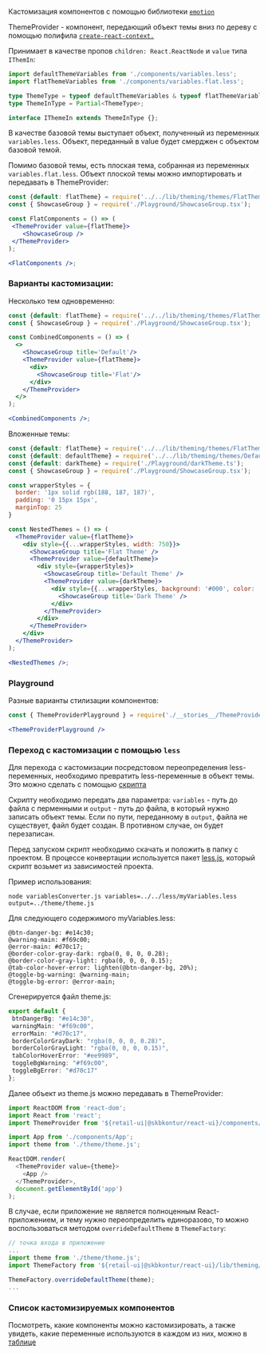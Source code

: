 Кастомизация компонентов с помощью библиотеки [`emotion`](https://github.com/emotion-js/emotion)

ThemeProvider - компонент, передающий объект темы вниз по дереву с помощью полифила [`create-react-context.`](https://github.com/jamiebuilds/create-react-context)

Принимает в качестве пропов `children: React.ReactNode` и `value` типа `IThemIn`:

```typescript
import defaultThemeVariables from './components/variables.less';
import flatThemeVariables from './components/variables.flat.less';

type ThemeType = typeof defaultThemeVariables & typeof flatThemeVariables;
type ThemeInType = Partial<ThemeType>;

interface IThemeIn extends ThemeInType {};
```
В качестве базовой темы выступает объект, полученный из переменных `variables.less`. Объект, переданный в value будет смерджен с объектом базовой темой.

Помимо базовой темы, есть плоская тема, собранная из переменных `variables.flat.less`.
Объект плоской темы можно импортировать и передавать в ThemeProvider:

```jsx
const {default: flatTheme} = require('../../lib/theming/themes/FlatTheme.ts');
const { ShowcaseGroup } = require('./Playground/ShowcaseGroup.tsx');

const FlatComponents = () => (
 <ThemeProvider value={flatTheme}>
    <ShowcaseGroup />
 </ThemeProvider>
);

<FlatComponents />;

```

### Варианты кастомизации:

Несколько тем одновременно:
<br/>
```jsx
const {default: flatTheme} = require('../../lib/theming/themes/FlatTheme.ts');
const { ShowcaseGroup } = require('./Playground/ShowcaseGroup.tsx');

const CombinedComponents = () => (
  <>
    <ShowcaseGroup title='Default'/>
    <ThemeProvider value={flatTheme}>
      <div>
        <ShowcaseGroup title='Flat'/>        
      </div>
    </ThemeProvider>
  </>
);

<CombinedComponents />;

```

Вложенные темы:
<br/>
```jsx
const {default: flatTheme} = require('../../lib/theming/themes/FlatTheme.js');
const {default: defaultTheme} = require('../../lib/theming/themes/DefaultTheme.js');
const {default: darkTheme} = require('./Playground/darkTheme.ts');
const { ShowcaseGroup } = require('./Playground/ShowcaseGroup.tsx');

const wrapperStyles = {
  border: '1px solid rgb(188, 187, 187)',
  padding: '0 15px 15px',
  marginTop: 25
}

const NestedThemes = () => (
  <ThemeProvider value={flatTheme}>
    <div style={{...wrapperStyles, width: 750}}>
      <ShowcaseGroup title='Flat Theme' />
      <ThemeProvider value={defaultTheme}>
        <div style={wrapperStyles}>
          <ShowcaseGroup title='Default Theme' />
          <ThemeProvider value={darkTheme}>
            <div style={{...wrapperStyles, background: '#000', color: '#fff'}}>
              <ShowcaseGroup title='Dark Theme' />
            </div>
          </ThemeProvider>
        </div>
      </ThemeProvider>
    </div>
  </ThemeProvider>
);

<NestedThemes />;

```

### Playground
Разные варианты стилизации компонентов:

```jsx
const { ThemeProviderPlayground } = require('./__stories__/ThemeProvider.stories.tsx');

<ThemeProviderPlayground />
```

### Переход с кастомизации с помощью `less`
Для перехода с кастомизации посредстовом переопределения less-переменных, необходимо превратить less-переменные в объект темы.
Это можно сделать с помощью <a target="_blank" href="#">скрипта</a>

Скрипту необходимо передать два параметра: `variables` - путь до файла с перменными и `output` - путь до файла, в который нужно записать объект темы. Если по пути, переданному в `output`, файла не существует, файл будет создан. В противном случае, он будет перезаписан.

Перед запуском скрипт необходимо скачать и положить в папку с проектом. В процессе конвертации используется пакет [less.js](https://www.npmjs.com/package/less), который скрипт возьмет из зависимостей проекта.

Пример использования:
```shell
node variablesConverter.js variables=../../less/myVariables.less output=../theme/theme.js
```
Для следующего содержимого myVariables.less:
```less
@btn-danger-bg: #e14c30;
@warning-main: #f69c00;
@error-main: #d70c17;
@border-color-gray-dark: rgba(0, 0, 0, 0.28);
@border-color-gray-light: rgba(0, 0, 0, 0.15);
@tab-color-hover-error: lighten(@btn-danger-bg, 20%);
@toggle-bg-warning: @warning-main;
@toggle-bg-error: @error-main;
```
Сгенерируется файл theme.js:
```typescript
export default {
 btnDangerBg: "#e14c30",
 warningMain: "#f69c00",
 errorMain: "#d70c17",
 borderColorGrayDark: "rgba(0, 0, 0, 0.28)",
 borderColorGrayLight: "rgba(0, 0, 0, 0.15)",
 tabColorHoverError: "#ee9989",
 toggleBgWarning: "#f69c00",
 toggleBgError: "#d70c17" 
}; 
```

Далее объект из theme.js можно передавать в ThemeProvider:
```typescript
import ReactDOM from 'react-dom';
import React from 'react';
import ThemeProvider from '${retail-ui|@skbkontur/react-ui}/components/ThemeProvider'

import App from './components/App';
import theme from './theme/theme.js';

ReactDOM.render(
  <ThemeProvider value={theme}>
    <App />
  </ThemeProvider>,
  document.getElementById('app')
);
```

В случае, если приложение не является полноценным React-приложением, и тему нужно переопределить единоразово, то можно воспользоваться методом `overrideDefaultTheme` в `ThemeFactory`:
```typescript
// точка входа в приложение
...
import theme from './theme/theme.js';
import ThemeFactory from '${retail-ui|@skbkontur/react-ui}/lib/theming/ThemeFactory.ts';

ThemeFactory.overrideDefaultTheme(theme);
...
```

### Список кастомизируемых компонентов
Посмотреть, какие компоненты можно кастомизировать, а также увидеть, какие переменные используются в каждом из них, можно в [таблице](#/Theming/ThemeVariablesShowcase)

